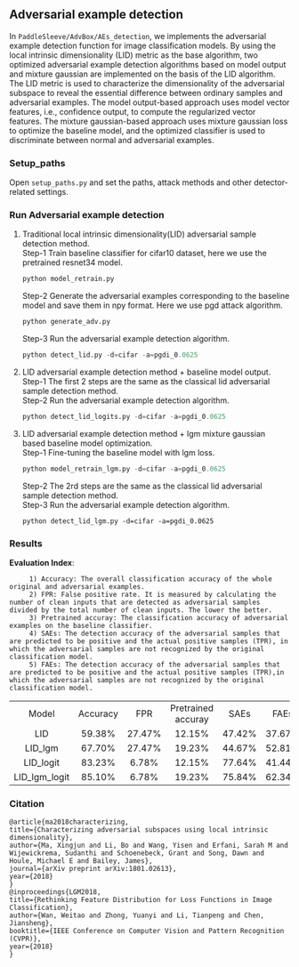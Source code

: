 ## Adversarial example detection

  In `PaddleSleeve/AdvBox/AEs_detection`, we implements the adversarial example detection function for image classification models. By using the local intrinsic dimensionality (LID) metric as the base algorithm, two optimized adversarial example detection algorithms based on model output and mixture gaussian are implemented on the basis of the LID algorithm. The LID metric is used to characterize the dimensionality of the adversarial subspace to reveal the essential difference between ordinary samples and adversarial examples. The model output-based approach uses model vector features, i.e., confidence output, to compute the regularized vector features. The mixture gaussian-based approach uses mixture gaussian loss to optimize the baseline model, and the optimized classifier is used to discriminate between normal and adversarial examples.


### Setup_paths

   Open `setup_paths.py` and set the paths, attack methods and other detector-related settings.

### Run Adversarial example detection

   1. Traditional local intrinsic dimensionality(LID) adversarial sample detection method.    
      Step-1 Train baseline classifier for cifar10 dataset, here we use the pretrained resnet34 model.     
         ```python
         python model_retrain.py
         ```
      Step-2 Generate the adversarial examples corresponding to the baseline model and save them in npy format. Here we use pgd attack algorithm.   
         ```python
         python generate_adv.py
         ```
      Step-3 Run the adversarial example detection algorithm.  
         ```python
         python detect_lid.py -d=cifar -a=pgdi_0.0625
         ```
   2. LID adversarial example detection method + baseline model output.  
      Step-1 The first 2 steps are the same as the classical lid adversarial sample detection method.  
      Step-2 Run the adversarial example detection algorithm.    
         ```python
         python detect_lid_logits.py -d=cifar -a=pgdi_0.0625
         ```
   3. LID adversarial example detection method + lgm mixture gaussian based baseline model optimization.  
      Step-1 Fine-tuning the baseline model with lgm loss.  
         ```python
         python model_retrain_lgm.py -d=cifar -a=pgdi_0.0625
         ```
      Step-2 The 2rd steps are the same as the classical lid adversarial sample detection method.  
      Step-3 Run the adversarial example detection algorithm.  
         ```
         python detect_lid_lgm.py -d=cifar -a=pgdi_0.0625
         ```

### Results
   **Evaluation Index**:  
   
         1) Accuracy: The overall classification accuracy of the whole original and adversarial examples.  
         2) FPR: False positive rate. It is measured by calculating the number of clean inputs that are detected as adversarial samples divided by the total number of clean inputs. The lower the better.   
         3) Pretrained accuray: The classification accuracy of adversarial examples on the baseline classifier.  
         4) SAEs: The detection accuracy of the adversarial samples that are predicted to be positive and the actual positive samples (TPR), in which the adversarial samples are not recognized by the original classification model.  
         5) FAEs: The detection accuracy of the adversarial samples that are predicted to be positive and the actual positive samples (TPR),in which the adversarial samples are not recognized by the original classification model.  

 <table align="center">
 <tr>
    <td align="center">Model</td>
    <td align="center">Accuracy</td>
    <td align="center">FPR</td>
    <td align="center">Pretrained accuray</td>
    <td align="center">SAEs </td>
    <td align="center">FAEs </td>
</tr>

<tr>
    <td align="center">LID</td>
    <td align="center">59.38%</td>
    <td align="center">27.47%</td>
    <td align="center">12.15%</td>
    <td align="center">47.42%</td>
    <td align="center">37.67%</td>
</tr>

<tr>
    <td align="center">LID_lgm</td>
    <td align="center">67.70%</td>
    <td align="center">27.47%</td>
    <td align="center">19.23%</td>
    <td align="center">44.67%</td>
    <td align="center">52.81%</td>
</tr>

<tr>
    <td align="center">LID_logit</td>
    <td align="center">83.23%</td>
    <td align="center">6.78%</td>
    <td align="center">12.15%</td>
    <td align="center">77.64%</td>
    <td align="center">41.44%</td>
</tr>

<tr>
    <td align="center">LID_lgm_logit</td>
    <td align="center">85.10%</td>
    <td align="center">6.78%</td>
    <td align="center">19.23%</td>
    <td align="center">75.84%</td>
    <td align="center">62.34%</td>
</tr>

</table>  

### Citation  

    @article{ma2018characterizing,  
    title={Characterizing adversarial subspaces using local intrinsic dimensionality},  
    author={Ma, Xingjun and Li, Bo and Wang, Yisen and Erfani, Sarah M and Wijewickrema, Sudanthi and Schoenebeck, Grant and Song, Dawn and Houle, Michael E and Bailey, James},  
    journal={arXiv preprint arXiv:1801.02613},  
    year={2018}  
    }    
    @inproceedings{LGM2018,
    title={Rethinking Feature Distribution for Loss Functions in Image Classification},
    author={Wan, Weitao and Zhong, Yuanyi and Li, Tianpeng and Chen, Jiansheng},
    booktitle={IEEE Conference on Computer Vision and Pattern Recognition (CVPR)},
    year={2018}
    }
